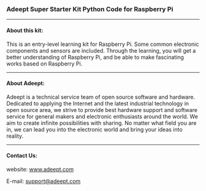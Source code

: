 ### Adeept Super Starter Kit Python Code for Raspberry Pi
-----------------------------------------------------------------------------

#### About this kit:
This is an entry-level learning kit for Raspberry Pi. Some common electronic components and sensors are included. Through the learning, you will get a better understanding of Raspberry Pi, and be able to make fascinating works based on Raspberry Pi.

-----------------------------------------------------------------------------
#### About Adeept:
Adeept is a technical service team of open source software and hardware. Dedicated to applying the Internet and the latest industrial technology in open source area, we strive to provide best hardware support and software service for general makers and electronic enthusiasts around the world. We aim to create infinite possibilities with sharing. No matter what field you are in, we can lead you into the electronic world and bring your ideas into reality.

-----------------------------------------------------------------------------
#### Contact Us: 
website:
	www.adeept.com

E-mail:
	support@adeept.com
